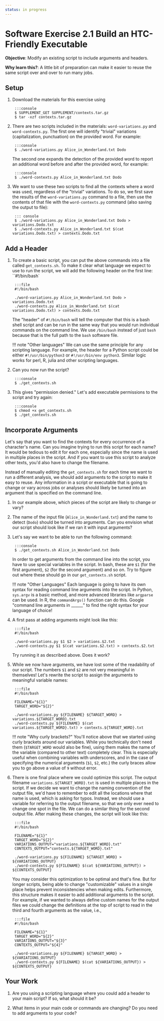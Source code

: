```yaml
---
status: in progress
---
```


<style type="text/css"> pre em { font-style: normal; background-color: yellow; } pre strong { font-style: normal; font-weight: bold; color: \#008; } </style>

Software Exercise 2.1 Build an HTC-Friendly Executable
============================================================

**Objective**: Modify an existing script to include arguments and headers. 

**Why learn this?**: A little bit of preparation can make it easier to reuse the 
same script over and over to run many jobs. 

Setup
-------

1. Download the materials for this exercise using

		:::console
		$ SUPPLEMENT_GET SUPPLEMENT/contexts.tar.gz
		$ tar -xzf contexts.tar.gz

1. There are two scripts included in the materials: `word-variations.py` and `word-contexts.py`.
The first one will identify "trivial" variations (capitalization, punctuation) on the provided word.
For example:

		:::console
		$ ./word-variations.py Alice_in_Wonderland.txt Dodo

	The second one expands the detection of the provided word to report an additional word before
	and after the provided word, for example:

		:::console
		$ ./word-contexts.py Alice_in_Wonderland.txt Dodo

1. We want to use these two scripts to find all the contexts where a word was used, regardless of
the "trivial" variations. To do so, we first save the results of the `word-variations.py` command
to a file, then use the contents of that file with the `word-contexts.py` command (also saving the
output to file):

		::: console
		$ ./word-variations.py Alice_in_Wonderland.txt Dodo > variations.Dodo.txt
		$ ./word-contexts.py Alice_in_Wonderland.txt $(cat variations.Dodo.txt) > contexts.Dodo.txt

Add a Header
----------

1. To create a basic script, you can put the above commands into a file 
called `get_contexts.sh`. To make it clear what language we expect to use to 
run the script, we will add the following header on the first line: ``#!/bin/bash`

		:::file
		#!/bin/bash
		
		./word-variations.py Alice_in_Wonderland.txt Dodo > variations.Dodo.txt
		./word-contexts.py Alice_in_Wonderland.txt $(cat variations.Dodo.txt) > contexts.Dodo.txt


	The "header" of `#!/bin/bash` will tell the computer that this is a bash shell script 
	and can be run in the same way that  you would run individual commands on the command line. 
	We use `/bin/bash` instead of just `bash` because that is the full path to the `bash` 
	software file.

    !!! note "Other languages"
		We can use the same principle for any scripting language. For example, the header for a Python script 
		could be either `#!/usr/bin/python3` or `#!/usr/bin/env python3`. Similar logic works 
		for perl, R, julia and other scripting languages. 

1. Can you now run the script? 

		:::console
		$ ./get_contexts.sh

1. This gives "permission denied." Let's add executable permissions to the script 
and try again: 

		:::console
		$ chmod +x get_contexts.sh
		$ ./get_contexts.sh

Incorporate Arguments
----------

Let's say that you want to find the contexts for every occurrence of a character's name.
Can you imagine trying to run this script for each name? It would be tedious
to edit it for each one, especially since the name is used in multiple places in the script. 
And if you want to use this script to analyze other texts, you'd also have to change the filename.

Instead of manually editing the `get_contexts.sh` for each time we want to run a different analysis,
we should add arguments to the script to make it easy to reuse. 
Any information in a script or executable that is going to change or vary across 
jobs or analyses should likely be turned into an argument that is specified on the command line. 

1. In our example above, which pieces of the script are likely to change or vary? 

1. The name of the input file (`Alice_in_Wonderland.txt`) and the name to detect (`Dodo`) should 
be turned into arguments. Can you envision what our script should look like if we ran it 
with input arguments? 

1. Let's say we want to be able to run the following command: 

		:::console
		$ ./get_contexts.sh Alice_in_Wonderland.txt Dodo

	In order to get arguments from the command line into the script, you have 
	to use special variables in the script. In bash, these are `$1` (for the first 
	argument), `$2` (for the second argument) and so on. Try to figure out where 
	these should go in our `get_contexts.sh` script. 

    !!! note "Other Languages"
		Each language is going to have its own syntax for reading command line 
		arguments into the script. In Python, `sys.argv` is a basic method, and more 
		advanced libraries like `argparse` can be used. In R, the `commandArgs()` function 
		can do this. Google "command line arguments in ______" to find the right 
		syntax for your language of choice!

1. A first pass at adding arguments might look like this: 

		:::file
		#!/bin/bash
		
		./word-variations.py $1 $2 > variations.$2.txt
		./word-contexts.py $1 $(cat variations.$2.txt) > contexts.$2.txt
		
	Try running it as described above. Does it work? 

1. While we now have arguments, we have lost some of the readability of our script. The 
numbers `$1` and `$2` are not very meaningful in themselves! Let's rewrite the script to 
assign the arguments to meaningful variable names: 

		:::file
		#!/bin/bash
		
		FILENAME="${1}"
		TARGET_WORD="${2}"

		./word-variations.py ${FILENAME} ${TARGET_WORD} > variations.${TARGET_WORD}.txt
		./word-contexts.py ${FILENAME} $(cat variations.${TARGET_WORD}.txt) > contexts.${TARGET_WORD}.txt

    !!! note "Why curly brackets?"
        You'll notice above that we started using curly brackets around our variables. 
        While you technically don't need them (`$TARGET_WORD` would also be fine), using 
        them makes the name of the variable (compared to other text) completely clear. 
        This is especially useful when combining variables with underscores, and in the
		case of specifying the numerical arguments (`$1`, `$2`, etc.) the curly braces
		allow you to go above a value of `9` without error.

1. There is one final place where we could optimize this script. The output filename
`variations.${TARGET_WORD}.txt` is used in multiple places in the script. If we decide we
want to change the naming convention of the output file, we'd have to remember to edit 
all the locations where that name is used, which is asking for typos. Instead, we 
should use a variable for referring to the output filename, so that we only ever need to change
one spot in the file. We can do a similar thing for the second output file.
After making these changes, the script will look like this: 

		:::file
		#!/bin/bash
		
		FILENAME="${1}"
		TARGET_WORD="${2}"
		VARIATIONS_OUTPUT="variations.${TARGET_WORD}.txt"
		CONTEXTS_OUTPUT="contexts.${TARGET_WORD}.txt"

		./word-variations.py ${FILENAME} ${TARGET_WORD} > ${VARIATIONS_OUTPUT}
		./word-contexts.py ${FILENAME} $(cat ${VARIATIONS_OUTPUT}) > ${CONTEXTS_OUTPUT}

	You may consider this optimization to be optimal and that's fine. But for longer scripts,
	being able to change "customizable" values in a single place helps prevent inconsistencies
	when making edits. Furthermore, this structure makes it easier to add additional arguments
	to the script. For example, if we wanted to always define custom names for the output files
	we could change the definitions at the top of script to read in the third and fourth arguments
	as the value, i.e.,

		:::file
		#!/bin/bash
		
		FILENAME="${1}"
		TARGET_WORD="${2}"
		VARIATIONS_OUTPUT="${3}"
		CONTEXTS_OUTPUT="${4}"

		./word-variations.py ${FILENAME} ${TARGET_WORD} > ${VARIATIONS_OUTPUT}
		./word-contexts.py ${FILENAME} $(cat ${VARIATIONS_OUTPUT}) > ${CONTEXTS_OUTPUT}

Your Work
----------

1. Are you using a scripting language where you could add a header to your main script? 
If so, what should it be? 

1. What items in your main code or commands are changing? Do you need to add arguments 
to your code? 
